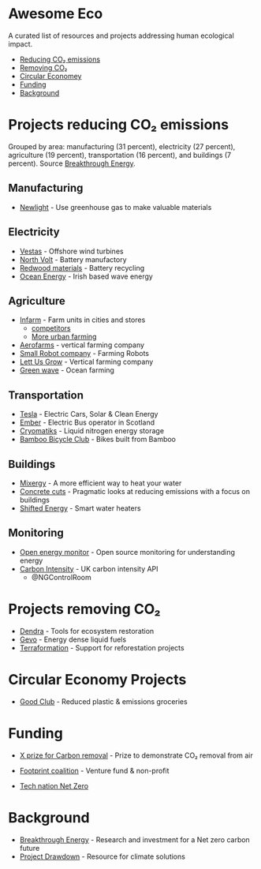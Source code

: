 # Awesome Eco

A curated list of resources and projects addressing human ecological impact.

- [Reducing CO₂ emissions](#projects-reducing-co-emissions)
- [Removing CO₂](#projects-removing-co)
- [Circular Economey](#circular-economey-projects)
- [Funding](#funding)
- [Background](#background)

# Projects reducing CO₂ emissions

Grouped by area: manufacturing (31 percent), electricity (27 percent), agriculture (19 percent), transportation (16 percent), and buildings (7 percent). Source [Breakthrough Energy](https://www.breakthroughenergy.org/).

## Manufacturing

- [Newlight](https://www.newlight.com/) - Use greenhouse gas to make valuable materials

## Electricity

- [Vestas](https://www.mhivestasoffshore.com/) - Offshore wind turbines
- [North Volt](https://northvolt.com/) - Battery manufactory
- [Redwood materials](https://www.redwoodmaterials.com/) - Battery recycling
- [Ocean Energy](https://oceanenergy.ie/) - Irish based wave energy

## Agriculture

- [Infarm](https://www.infarm.com) - Farm units in cities and stores
  - [competitors](https://www.owler.com/company/infarm1)
  - [More urban farming](https://www.greenbiz.com/article/how-16-initiatives-are-changing-urban-agriculture-through-tech-and-innovation)
- [Aerofarms](https://www.aerofarms.com/) - vertical farming company
- [Small Robot company](https://www.smallrobotcompany.com) - Farming Robots
- [Lett Us Grow](https://www.lettusgrow.com/) - Vertical farming company
- [Green wave](https://www.greenwave.org/) - Ocean farming

## Transportation

- [Tesla](https://www.tesla.com) - Electric Cars, Solar & Clean Energy
- [Ember](https://www.ember.to/) - Electric Bus operator in Scotland
- [Cryomatiks](https://cryomatiks.com/) - Liquid nitrogen energy storage
- [Bamboo Bicycle Club](https://bamboobicycleclub.org/) - Bikes built from Bamboo

## Buildings

- [Mixergy](https://www.mixergy.co.uk/) - A more efficient way to heat your water
- [Concrete cuts](https://concretecuts.xyz/) - Pragmatic looks at reducing emissions with a focus on buildings
- [Shifted Energy](https://www.shiftedenergy.com/) - Smart water heaters

## Monitoring

- [Open energy monitor](https://openenergymonitor.org/) - Open source monitoring for understanding energy
- [Carbon Intensity](https://carbonintensity.org.uk/) - UK carbon intensity API
  - @NGControlRoom

# Projects removing CO₂

- [Dendra](https://www.dendra.io/) - Tools for ecosystem restoration
- [Gevo](https://gevo.com/) - Energy dense liquid fuels
- [Terraformation](https://www.terraformation.com/) - Support for reforestation projects

# Circular Economy Projects

- [Good Club](https://www.goodclub.co.uk/) - Reduced plastic & emissions groceries

# Funding

- [X prize for Carbon removal](https://www.xprize.org/prizes/elonmusk) - Prize to demonstrate CO₂ removal from air
- [Footprint coalition](https://www.footprintcoalition.com/) - Venture fund & non-profit

- [Tech nation Net Zero](https://technation.io/programmes/net-zero/)

# Background

- [Breakthrough Energy](https://www.breakthroughenergy.org/) - Research and investment for a Net zero carbon future
- [Project Drawdown](https://drawdown.org/solutions) - Resource for climate solutions

